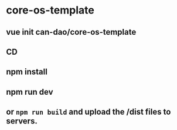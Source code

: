 # core-os-template
## vue init can-dao/core-os-template <project-name>
## CD <project-name>
## npm install
## npm run dev

## or `npm run build` and upload the /dist files to servers.
